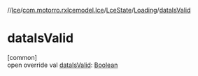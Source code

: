 //[lce](../../../../index.md)/[com.motorro.rxlcemodel.lce](../../index.md)/[LceState](../index.md)/[Loading](index.md)/[dataIsValid](data-is-valid.md)

# dataIsValid

[common]\
open override val [dataIsValid](data-is-valid.md): [Boolean](https://kotlinlang.org/api/latest/jvm/stdlib/kotlin/-boolean/index.html)
